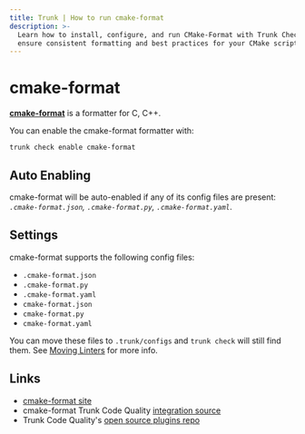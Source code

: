 ```yaml
---
title: Trunk | How to run cmake-format
description: >-
  Learn how to install, configure, and run CMake-Format with Trunk Check to
  ensure consistent formatting and best practices for your CMake scripts.
---
```


# cmake-format

[**cmake-format**](https://github.com/cheshirekow/cmake_format) is a formatter for C, C++.

You can enable the cmake-format formatter with:

```shell
trunk check enable cmake-format
```

## Auto Enabling

cmake-format will be auto-enabled if any of its config files are present: _`.cmake-format.json`, `.cmake-format.py`, `.cmake-format.yaml`_.

## Settings

cmake-format supports the following config files:

* `.cmake-format.json`
* `.cmake-format.py`
* `.cmake-format.yaml`
* `cmake-format.json`
* `cmake-format.py`
* `cmake-format.yaml`

You can move these files to `.trunk/configs` and `trunk check` will still find them. See [Moving Linters](../configure-linters.md#moving-linters) for more info.

## Links

* [cmake-format site](https://github.com/cheshirekow/cmake_format)
* cmake-format Trunk Code Quality [integration source](https://github.com/trunk-io/plugins/tree/main/linters/cmake-format)
* Trunk Code Quality's [open source plugins repo](https://github.com/trunk-io/plugins/tree/main)
